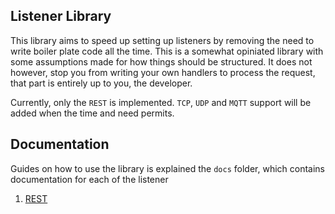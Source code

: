 ## Listener Library

This library aims to speed up setting up listeners by removing the need to write boiler plate code all the time. This is a somewhat opiniated library with some assumptions made for how things should be structured. It does not however, stop you from writing your own handlers to process the request, that part is entirely up to you, the developer.

Currently, only the `REST` is implemented. `TCP`, `UDP` and `MQTT` support will be added when the time and need permits.

## Documentation

Guides on how to use the library is explained the `docs` folder, which contains documentation for each of the listener 

1. [REST](docs/rest/index.md)